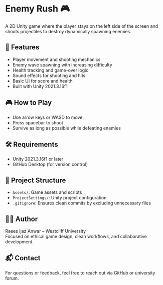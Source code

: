 # Enemy Rush 🎮

A 2D Unity game where the player stays on the left side of the screen and shoots projectiles to destroy dynamically spawning enemies.

## 🚀 Features
- Player movement and shooting mechanics
- Enemy wave spawning with increasing difficulty
- Health tracking and game-over logic
- Sound effects for shooting and hits
- Basic UI for score and health
- Built with Unity 2021.3.16f1

## 🎮 How to Play
- Use arrow keys or WASD to move
- Press spacebar to shoot
- Survive as long as possible while defeating enemies

## 🛠️ Requirements
- Unity 2021.3.16f1 or later
- GitHub Desktop (for version control)

## 📁 Project Structure
- `Assets/`: Game assets and scripts
- `ProjectSettings/`: Unity project configuration
- `.gitignore`: Ensures clean commits by excluding unnecessary files

## 👨‍💻 Author
Raees Ijaz Anwar – Westcliff University  
Focused on ethical game design, clean workflows, and collaborative development.

## 📬 Contact
For questions or feedback, feel free to reach out via GitHub or university forum.
